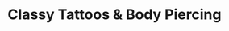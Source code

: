 ---
title: "Classy Tattoos & Body Piercing"
url: /mansfield/classy-tattoos-and-body-piercing/
shop: tattoo
---